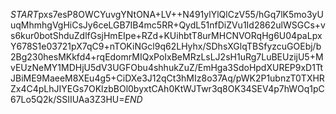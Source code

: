 $START$pxs7esP8OWCYuvgYNtONA+LV++N491ylYlQlCzV55/hGq7lK5mo3yUuqMhmhgVgHiCsJy6ceLGB7IB4mc5RR+QydL51nfDiZVu1Id2862ulWSGCs+vs6kur0botShduZdlfGsjHmEIpe+RZd+KUihbtT8urMHCNVORqHg6U04paLpxY678S1e03721pX7qC9+nTOKiNGcl9q62LHyhx/SDhsXGlqTBSfyzcuGOEbj/b2Bg230hesMKkfd4+rqEdomrMIQxPoIxBeMRzLsLJ2sH1uRg7LuBEUzijU5+MvEUzNeMY1MDHjU5dV3UGFObu4shhukZuZ/EmHga3SdoHpdXUREP9xD1TtJBiME9MaeeM8XEu4g5+CiDXe3J12qCt3hMIz8o37Aq/pWK2P1ubnzT0TXHRZx4C4pLhJIYEGs7OKlzbBOl0byxtCAh0KtWJTwr3q8OK34SEV4p7hWOq1pC67Lo5Q2k/SSIIUAa3Z3HU=$END$
